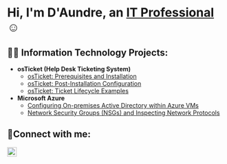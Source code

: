 <h1>Hi, I'm D'Aundre, an <a href="https://linkedin.com/in/Josh">IT Professional</a>☺</h1>

<h2>👨‍💻 Information Technology Projects:</h2>

- <b>osTicket (Help Desk Ticketing System)</b>
  - [osTicket: Prerequisites and Installation](https://github.com/daundreharris/osticket-prereqs)
  - [osTicket: Post-Installation Configuration](https://github.com/daundreharris/post-install-config)
  - [osTicket: Ticket Lifecycle Examples](https://github.com/daundreharris/ticket-lifecycle)
- <b>Microsoft Azure</b>
  - [Configuring On-premises Active Directory within Azure VMs](https://github.com/daundreharris/configure-ad)
  - [Network Security Groups (NSGs) and Inspecting Network Protocols](https://github.com/daundreharris/azure-network-protocols)

<h2>🤳Connect with me:</h2>

[<img align="left" alt="Josh | LinkedIn" width="22px" src="https://cdn.jsdelivr.net/npm/simple-icons@v3/icons/linkedin.svg" />][linkedin]

[linkedin]: https://linkedin.com/in/daundre-h-441388267?trk=people-guest_people_search-card
